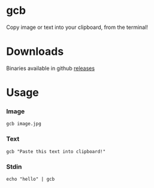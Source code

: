 # gcb

Copy image or text into your clipboard, from the terminal!

# Downloads

Binaries available in github [releases](https://github.com/thewh1teagle/gcb/releases/latest)

# Usage

### Image
```console
gcb image.jpg
```

### Text
```console
gcb "Paste this text into clipboard!"
```

### Stdin
```console
echo "hello" | gcb 
```
